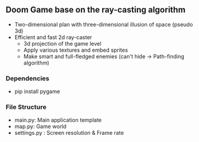## Doom Game base on the ray-casting algorithm

- Two-dimensional plan with three-dimensional illusion of space (pseudo 3d)
- Efficient and fast 2d ray-caster
   - 3d projection of the game level
   - Apply various textures and embed sprites
   - Make smart and full-fledged enemies (can't hide -> Path-finding algorithm)

### Dependencies

- pip install pygame

### File Structure

- main.py: Main application template
- map.py: Game world
- settings.py : Screen resolution & Frame rate
